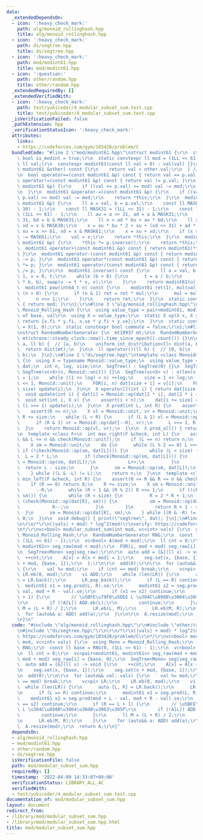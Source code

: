 ```yaml
---
data:
  _extendedDependsOn:
  - icon: ':heavy_check_mark:'
    path: alg/monoid_rollinghash.hpp
    title: alg/monoid_rollinghash.hpp
  - icon: ':heavy_check_mark:'
    path: ds/segtree.hpp
    title: ds/segtree.hpp
  - icon: ':heavy_check_mark:'
    path: mod/modint61.hpp
    title: mod/modint61.hpp
  - icon: ':question:'
    path: other/random.hpp
    title: other/random.hpp
  _extendedRequiredBy: []
  _extendedVerifiedWith:
  - icon: ':heavy_check_mark:'
    path: test/yukicoder/4_modular_subset_sum.test.cpp
    title: test/yukicoder/4_modular_subset_sum.test.cpp
  _isVerificationFailed: false
  _pathExtension: hpp
  _verificationStatusIcon: ':heavy_check_mark:'
  attributes:
    links:
    - https://codeforces.com/gym/103428/problem/C
  bundledCode: "#line 2 \"mod/modint61.hpp\"\nstruct modint61 {\r\n  static constexpr\
    \ bool is_modint = true;\r\n  static constexpr ll mod = (1LL << 61) - 1;\r\n \
    \ ll val;\r\n  constexpr modint61(const ll val = 0) : val(val) {}\r\n  bool operator<(const\
    \ modint61 &other) const {\r\n    return val < other.val;\r\n  } // To use std::map\r\
    \n  bool operator==(const modint61 &p) const { return val == p.val; }\r\n  bool\
    \ operator!=(const modint61 &p) const { return val != p.val; }\r\n  modint61 &operator+=(const\
    \ modint61 &p) {\r\n    if ((val += p.val) >= mod) val -= mod;\r\n    return *this;\r\
    \n  }\r\n  modint61 &operator-=(const modint61 &p) {\r\n    if ((val += mod -\
    \ p.val) >= mod) val -= mod;\r\n    return *this;\r\n  }\r\n  modint61 &operator*=(const\
    \ modint61 &p) {\r\n    ll a = val, b = p.val;\r\n    const ll MASK30 = (1LL <<\
    \ 30) - 1;\r\n    const ll MASK31 = (1LL << 31) - 1;\r\n    const ll MASK61 =\
    \ (1LL << 61) - 1;\r\n    ll au = a >> 31, ad = a & MASK31;\r\n    ll bu = b >>\
    \ 31, bd = b & MASK31;\r\n    ll x = ad * bu + au * bd;\r\n    ll xu = x >> 30,\
    \ xd = x & MASK30;\r\n    x = au * bu * 2 + xu + (xd << 31) + ad * bd;\r\n   \
    \ xu = x >> 61, xd = x & MASK61;\r\n    x = xu + xd;\r\n    if (x >= MASK61) x\
    \ -= MASK61;\r\n    val = x;\r\n    return *this;\r\n  }\r\n  modint61 &operator/=(const\
    \ modint61 &p) {\r\n    *this *= p.inverse();\r\n    return *this;\r\n  }\r\n\
    \  modint61 operator+(const modint61 &p) const { return modint61(*this) += p;\
    \ }\r\n  modint61 operator-(const modint61 &p) const { return modint61(*this)\
    \ -= p; }\r\n  modint61 operator*(const modint61 &p) const { return modint61(*this)\
    \ *= p; }\r\n  modint61 operator/(const modint61 &p) const { return modint61(*this)\
    \ /= p; }\r\n\r\n  modint61 inverse() const {\r\n    ll a = val, b = mod, u =\
    \ 1, v = 0, t;\r\n    while (b > 0) {\r\n      t = a / b;\r\n      swap(a -= t\
    \ * b, b), swap(u -= t * v, v);\r\n    }\r\n    return modint61(u);\r\n  }\r\n\
    \  modint61 pow(int64_t n) const {\r\n    modint61 ret(1), mul(val);\r\n    while\
    \ (n > 0) {\r\n      if (n & 1) ret = ret * mul;\r\n      mul = mul * mul;\r\n\
    \      n >>= 1;\r\n    }\r\n    return ret;\r\n  }\r\n  static constexpr int get_mod()\
    \ { return mod; }\r\n};\r\n#line 3 \"alg/monoid_rollinghash.hpp\"\n\r\nstruct\
    \ Monoid_Rolling_Hash {\r\n  using value_type = pair<modint61, modint61>; // pow\
    \ of base, val\r\n  using X = value_type;\r\n  static X op(X x, X y) {\r\n   \
    \ return {x.fi * y.fi, x.se * y.fi + y.se};\r\n  }\r\n  static constexpr X unit\
    \ = X(1, 0);\r\n  static constexpr bool commute = false;\r\n};\n#line 1 \"other/random.hpp\"\
    \nstruct RandomNumberGenerator {\n  mt19937 mt;\n\n  RandomNumberGenerator() :\
    \ mt(chrono::steady_clock::now().time_since_epoch().count()) {}\n\n  ll operator()(ll\
    \ a, ll b) {  // [a, b)\n    uniform_int_distribution<ll> dist(a, b - 1);\n  \
    \  return dist(mt);\n  }\n\n  ll operator()(ll b) {  // [0, b)\n    return (*this)(0,\
    \ b);\n  }\n};\n#line 2 \"ds/segtree.hpp\"\ntemplate <class Monoid>\nstruct SegTree\
    \ {\n  using X = typename Monoid::value_type;\n  using value_type = X;\n  vc<X>\
    \ dat;\n  int n, log, size;\n\n  SegTree() : SegTree(0) {}\n  SegTree(int n) :\
    \ SegTree(vc<X>(n, Monoid::unit)) {}\n  SegTree(vc<X> v) : n(len(v)) {\n    log\
    \ = 1;\n    while ((1 << log) < n) ++log;\n    size = 1 << log;\n    dat.assign(size\
    \ << 1, Monoid::unit);\n    FOR(i, n) dat[size + i] = v[i];\n    FOR3_R(i, 1,\
    \ size) update(i);\n  }\n\n  X operator[](int i) { return dat[size + i]; }\n\n\
    \  void update(int i) { dat[i] = Monoid::op(dat[2 * i], dat[2 * i + 1]); }\n\n\
    \  void set(int i, X x) {\n    assert(i < n);\n    dat[i += size] = x;\n    while\
    \ (i >>= 1) update(i);\n  }\n\n  X prod(int L, int R) {\n    assert(L <= R);\n\
    \    assert(R <= n);\n    X vl = Monoid::unit, vr = Monoid::unit;\n    L += size,\
    \ R += size;\n    while (L < R) {\n      if (L & 1) vl = Monoid::op(vl, dat[L++]);\n\
    \      if (R & 1) vr = Monoid::op(dat[--R], vr);\n      L >>= 1, R >>= 1;\n  \
    \  }\n    return Monoid::op(vl, vr);\n  }\n\n  X prod_all() { return dat[1];}\n\
    \n  template <class F>\n  int max_right(F &check, int L) {\n    assert(0 <= L\
    \ && L <= n && check(Monoid::unit));\n    if (L == n) return n;\n    L += size;\n\
    \    X sm = Monoid::unit;\n    do {\n      while (L % 2 == 0) L >>= 1;\n     \
    \ if (!check(Monoid::op(sm, dat[L]))) {\n        while (L < size) {\n        \
    \  L = 2 * L;\n          if (check(Monoid::op(sm, dat[L]))) {\n            sm\
    \ = Monoid::op(sm, dat[L]);\n            L++;\n          }\n        }\n      \
    \  return L - size;\n      }\n      sm = Monoid::op(sm, dat[L]);\n      L++;\n\
    \    } while ((L & -L) != L);\n    return n;\n  }\n\n  template <class F>\n  int\
    \ min_left(F &check, int R) {\n    assert(0 <= R && R <= n && check(Monoid::unit));\n\
    \    if (R == 0) return 0;\n    R += size;\n    X sm = Monoid::unit;\n    do {\n\
    \      --R;\n      while (R > 1 && (R % 2)) R >>= 1;\n      if (!check(Monoid::op(dat[R],\
    \ sm))) {\n        while (R < size) {\n          R = 2 * R + 1;\n          if\
    \ (check(Monoid::op(dat[R], sm))) {\n            sm = Monoid::op(dat[R], sm);\n\
    \            R--;\n          }\n        }\n        return R + 1 - size;\n    \
    \  }\n      sm = Monoid::op(dat[R], sm);\n    } while ((R & -R) != R);\n    return\
    \ 0;\n  }\n\n  void debug() { print(\"segtree\", dat); }\n};\n#line 4 \"mod/modular_subset_sum.hpp\"\
    \n\r\n/*\r\n(|vals| + mod) * log^2(mod)\r\nverify: https://codeforces.com/gym/103428/problem/C\r\
    \n*/\r\nvc<bool> modular_subset_sum(int mod, vc<int> vals) {\r\n  using Mono =\
    \ Monoid_Rolling_Hash;\r\n  RandomNumberGenerator RNG;\r\n  const ll base = RNG(0,\
    \ (1LL << 61) - 1);\r\n  vc<bool> A(mod + mod);\r\n  ll cnt = 0;\r\n  vc<pair<modint61,\
    \ modint61>> seg_raw(mod + mod);\r\n  FOR(i, mod + mod) seg_raw[i] = {base, 0};\r\
    \n  SegTree<Mono> seg(seg_raw);\r\n\r\n  auto add = [&](ll x) -> void {\r\n  \
    \  ++cnt;\r\n    A[x] = A[x + mod] = 1;\r\n    seg.set(x, {base, 1});\r\n    seg.set(x\
    \ + mod, {base, 1});\r\n  };\r\n\r\n  add(0);\r\n\r\n  for (auto&& val: vals)\
    \ {\r\n    val %= mod;\r\n    if (cnt == mod) break;\r\n    vc<pi> LR;\r\n   \
    \ LR.eb(0, mod);\r\n    vi ADD;\r\n    while (len(LR)) {\r\n      auto [L, R]\
    \ = LR.back();\r\n      LR.pop_back();\r\n      if (L == R) continue;\r\n    \
    \  modint61 x1 = seg.prod(L, R).se;\r\n      modint61 x2 = seg.prod(mod + L -\
    \ val, mod + R - val).se;\r\n      if (x1 == x2) continue;\r\n      if (R == L\
    \ + 1) {\r\n        // \u5BFE\u79F0\u5DEE L \u304C\u898B\u3064\u304B\u3063\u305F\
    \r\n        if (!A[L]) ADD.eb(L);\r\n        continue;\r\n      }\r\n      ll\
    \ M = (L + R) / 2;\r\n      LR.eb(L, M);\r\n      LR.eb(M, R);\r\n    }\r\n  \
    \  for (auto&& a: ADD) add(a);\r\n  }\r\n\r\n  A.resize(mod);\r\n  return A;\r\
    \n}\n"
  code: "#include \"alg/monoid_rollinghash.hpp\"\r\n#include \"other/random.hpp\"\r\
    \n#include \"ds/segtree.hpp\"\r\n\r\n/*\r\n(|vals| + mod) * log^2(mod)\r\nverify:\
    \ https://codeforces.com/gym/103428/problem/C\r\n*/\r\nvc<bool> modular_subset_sum(int\
    \ mod, vc<int> vals) {\r\n  using Mono = Monoid_Rolling_Hash;\r\n  RandomNumberGenerator\
    \ RNG;\r\n  const ll base = RNG(0, (1LL << 61) - 1);\r\n  vc<bool> A(mod + mod);\r\
    \n  ll cnt = 0;\r\n  vc<pair<modint61, modint61>> seg_raw(mod + mod);\r\n  FOR(i,\
    \ mod + mod) seg_raw[i] = {base, 0};\r\n  SegTree<Mono> seg(seg_raw);\r\n\r\n\
    \  auto add = [&](ll x) -> void {\r\n    ++cnt;\r\n    A[x] = A[x + mod] = 1;\r\
    \n    seg.set(x, {base, 1});\r\n    seg.set(x + mod, {base, 1});\r\n  };\r\n\r\
    \n  add(0);\r\n\r\n  for (auto&& val: vals) {\r\n    val %= mod;\r\n    if (cnt\
    \ == mod) break;\r\n    vc<pi> LR;\r\n    LR.eb(0, mod);\r\n    vi ADD;\r\n  \
    \  while (len(LR)) {\r\n      auto [L, R] = LR.back();\r\n      LR.pop_back();\r\
    \n      if (L == R) continue;\r\n      modint61 x1 = seg.prod(L, R).se;\r\n  \
    \    modint61 x2 = seg.prod(mod + L - val, mod + R - val).se;\r\n      if (x1\
    \ == x2) continue;\r\n      if (R == L + 1) {\r\n        // \u5BFE\u79F0\u5DEE\
    \ L \u304C\u898B\u3064\u304B\u3063\u305F\r\n        if (!A[L]) ADD.eb(L);\r\n\
    \        continue;\r\n      }\r\n      ll M = (L + R) / 2;\r\n      LR.eb(L, M);\r\
    \n      LR.eb(M, R);\r\n    }\r\n    for (auto&& a: ADD) add(a);\r\n  }\r\n\r\n\
    \  A.resize(mod);\r\n  return A;\r\n}"
  dependsOn:
  - alg/monoid_rollinghash.hpp
  - mod/modint61.hpp
  - other/random.hpp
  - ds/segtree.hpp
  isVerificationFile: false
  path: mod/modular_subset_sum.hpp
  requiredBy: []
  timestamp: '2022-04-09 14:33:07+09:00'
  verificationStatus: LIBRARY_ALL_AC
  verifiedWith:
  - test/yukicoder/4_modular_subset_sum.test.cpp
documentation_of: mod/modular_subset_sum.hpp
layout: document
redirect_from:
- /library/mod/modular_subset_sum.hpp
- /library/mod/modular_subset_sum.hpp.html
title: mod/modular_subset_sum.hpp
---
```


